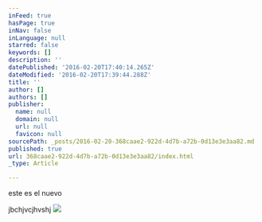 ```yaml
---
inFeed: true
hasPage: true
inNav: false
inLanguage: null
starred: false
keywords: []
description: ''
datePublished: '2016-02-20T17:40:14.265Z'
dateModified: '2016-02-20T17:39:44.288Z'
title: ''
author: []
authors: []
publisher:
  name: null
  domain: null
  url: null
  favicon: null
sourcePath: _posts/2016-02-20-368caae2-922d-4d7b-a72b-0d13e3e3aa82.md
published: true
url: 368caae2-922d-4d7b-a72b-0d13e3e3aa82/index.html
_type: Article

---
```

este es el nuevo

jbchjvcjhvshj
![](https://the-grid-user-content.s3-us-west-2.amazonaws.com/b1efaa1f-1b3a-4a74-a8af-ba2a56670b28.jpg)